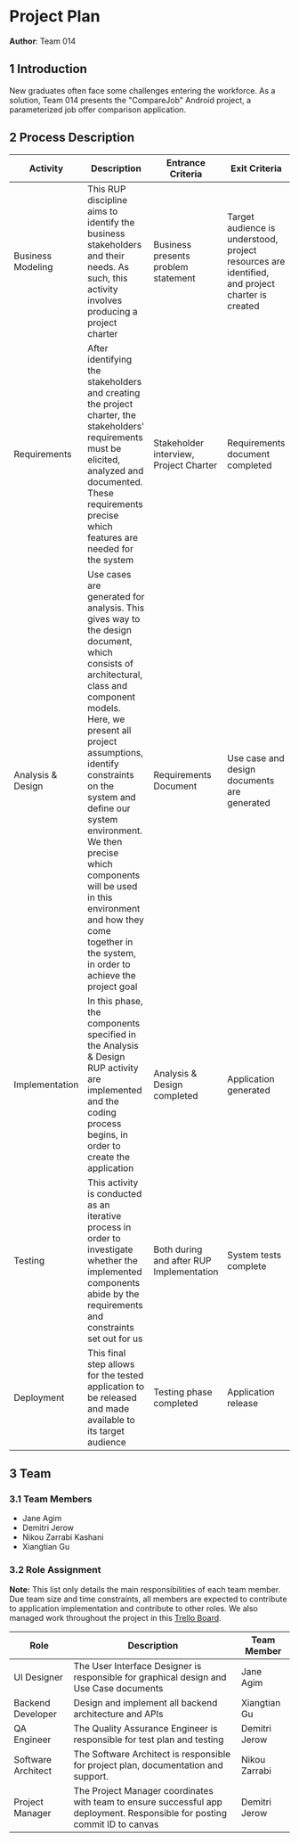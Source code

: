 # Project Plan



**Author**: Team 014

## 1 Introduction


New graduates often face some challenges entering the workforce.
As a solution, Team 014 presents the "CompareJob" Android project, a parameterized job offer comparison application.

## 2 Process Description


| Activity | Description | Entrance Criteria| Exit Criteria |
| -------- | ----------- | ---------------- | -------------|
|Business Modeling| This RUP discipline aims to identify the business stakeholders and their needs. As such, this activity involves producing a project charter|Business presents problem statement|Target audience is understood, project resources are identified, and project charter is created|
|Requirements|After identifying the stakeholders and creating the project charter, the stakeholders' requirements must be elicited, analyzed and documented. These requirements precise which features are needed for the system| Stakeholder interview, Project Charter|Requirements document completed|
|Analysis & Design| Use cases are generated for analysis. This gives way to the design document, which consists of architectural, class and component models. Here, we present all project assumptions, identify constraints on the system and define our system environment. We then precise which components will be used in this environment and how they come together in the system, in order to achieve the project goal|Requirements Document| Use case and design documents are generated|
|Implementation| In this phase, the components specified in the Analysis & Design RUP activity are implemented and the coding process begins, in order to create the application|Analysis & Design completed|Application generated|
|Testing| This activity is conducted as an iterative process in order to investigate whether the implemented components abide by the requirements and constraints set out for us|Both during and after RUP Implementation|System tests complete|
|Deployment| This final step allows for the tested application to be released and made available to its target audience|Testing phase completed|Application release|

## 3 Team

### 3.1 Team Members
- Jane Agim
- Demitri Jerow
- Nikou Zarrabi Kashani
- Xiangtian Gu

### 3.2 Role Assignment

**Note:** This list only details the main responsibilities of each team member. Due team size and time constraints, all members are expected to contribute to application implementation and contribute to other roles. We also managed work throughout the project in this [Trello Board](https://trello.com/invite/b/bQPPGYDu/dcd22b87de964dde9ebf855ddb5cf811/sdpteam14).

| Role | Description |Team Member|
| ---- | ----------- | -------- |
|UI Designer|The User Interface Designer is responsible for graphical design and Use Case documents| Jane Agim |
|Backend Developer |Design and implement all backend architecture and APIs | Xiangtian Gu|
|QA Engineer|The Quality Assurance Engineer is responsible for test plan and testing| Demitri Jerow|
|Software Architect|The Software Architect is responsible for project plan, documentation and support. |Nikou Zarrabi|
|Project Manager| The Project Manager coordinates with team to ensure successful app deployment. Responsible for posting commit ID to canvas| Demitri Jerow |
